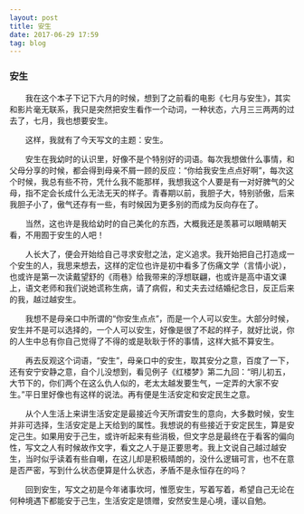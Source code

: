 ```yaml
---
layout: post
title: 安生
date: 2017-06-29 17:59
tag: blog
---
```


### 安生

​　　我在这个本子下记下六月的时候，想到了之前看的电影《七月与安生》，其实和影片毫无联系，我只是突然把安生看作一个动词，一种状态，六月三三两两的过去了，七月，我也想要安生。

​　　这样，我就有了今天写文的主题：安生。

​　　安生在我幼时的认识里，好像不是个特别好的词语。每次我想做什么事情，和父母分享的时候，都会得到母亲不屑一顾的反应：“你给我安生点点好啊”，每次这个时候，我总有些不符，凭什么我不能那样，我想我这个人要是有一对好脾气的父母，指不定会长成什么无法无天的样子。青春期以前，我胆子大，特别骄傲，后来我胆子小了，傲气还存有一些，有时候因为更多别的而成为反向存在了。

​　　当然，这也许是我给幼时的自己美化的东西，大概我还是羡慕可以眼睛朝天看，不用囿于安生的人吧！

　　人长大了，便会开始给自己寻求安慰之法，定义追求。我开始把自己打造成一个安生的人，我思来想去，这样的定位也许是初中看多了伤痛文学（言情小说），也或许是第一次读戴望舒的《雨巷》给我带来的浮想联翩，也或许是高中语文课上，语文老师和我们说她谎称生病，请了病假，和丈夫去过结婚纪念日，反正后来的我，越过越安生。

　　我想不是母亲口中所谓的“你安生点点”，而是一个人可以安生。大部分时候，安生并不是可以选择的，一个人可以安生，好像是很了不起的样子，就好比说，你的人生中总有你自己觉得了不得的或是耿耿于怀的事情，这样大抵不算安生。

　　再去反观这个词语，“安生”，母亲口中的安生，取其安分之意，百度了一下，还有安宁安静之意，自个儿没想到，看见例子《红楼梦》第二九回：“明儿初五，大节下的，你们两个在这么仇人似的，老太太越发要生气，一定弄的大家不安生。”平日里好像也有这样的说法。再有便是生活安定和安定民生之意。

​　　从个人生活上来讲生活安定是最接近今天所谓安生的意向，大多数时候，安生并非可选择，生活安定是上天给到的属性。我想说的有些接近于安定民生，算是安定己生。如果用安于己生，或许听起来有些消极，但文字总是最终在于看客的偏向性，写文之人有时候故作文字，看文之人于是正要思考。我上文说自己越过越安生，当时似乎读着有些自嘲，在这儿却是积极晴朗的，没什么逻辑可言，也不在意是否严密，写到什么状态便算是什么状态，矛盾不是永恒存在的吗？

​　　回到安生，写文之初是今年诸事坎坷，惟愿安生，写着写着，希望自己无论在何种境遇下都能安于己生，生活安定是馈赠，安然安生是心境，谨以自勉。
